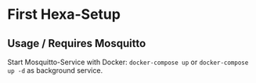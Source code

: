 # First Hexa-Setup

## Usage / Requires Mosquitto

Start Mosquitto-Service with Docker: `docker-compose up` or `docker-compose up -d` as background service.
